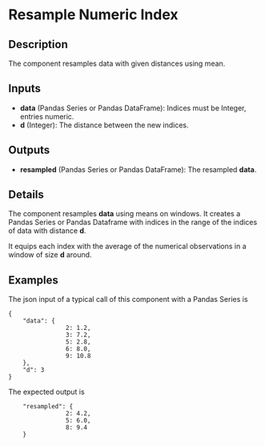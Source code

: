 # Resample Numeric Index

## Description
The component resamples data with given distances using mean.

## Inputs
* **data** (Pandas Series or Pandas DataFrame): Indices must be Integer, entries numeric.
* **d** (Integer): The distance between the new indices.

## Outputs
* **resampled** (Pandas Series or Pandas DataFrame): The resampled **data**.

## Details
The component resamples **data** using means on windows. It creates a Pandas Series or Pandas Dataframe with indices in the range of the indices of data with distance **d**.

It equips each index with the average of the numerical observations in a window of size **d** around.

## Examples
The json input of a typical call of this component with a Pandas Series is
```
{
	"data": {
                2: 1.2,
                3: 7.2,
                5: 2.8,
                6: 8.0,
				9: 10.8
	}, 
	"d": 3
}
```
The expected output is
```
	"resampled": {
				2: 4.2,
                5: 6.0,
                8: 9.4
	}
```
